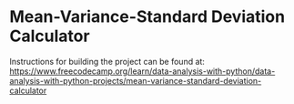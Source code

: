 # Mean-Variance-Standard Deviation Calculator

Instructions for building the project can be found at:
https://www.freecodecamp.org/learn/data-analysis-with-python/data-analysis-with-python-projects/mean-variance-standard-deviation-calculator
